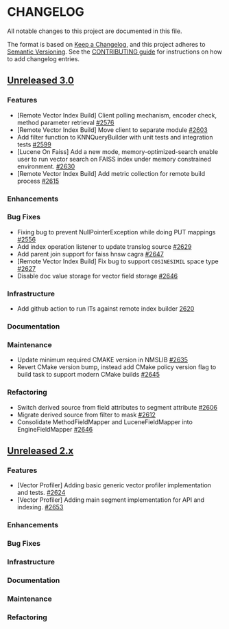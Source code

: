 
# CHANGELOG
All notable changes to this project are documented in this file.

The format is based on [Keep a Changelog](https://keepachangelog.com/en/1.0.0/), and this project adheres to [Semantic Versioning](https://semver.org/spec/v2.0.0.html). See the [CONTRIBUTING guide](./CONTRIBUTING.md#Changelog) for instructions on how to add changelog entries.

## [Unreleased 3.0](https://github.com/opensearch-project/k-NN/compare/2.x...HEAD)
### Features
* [Remote Vector Index Build] Client polling mechanism, encoder check, method parameter retrieval [#2576](https://github.com/opensearch-project/k-NN/pull/2576)
* [Remote Vector Index Build] Move client to separate module [#2603](https://github.com/opensearch-project/k-NN/pull/2603)
* Add filter function to KNNQueryBuilder with unit tests and integration tests [#2599](https://github.com/opensearch-project/k-NN/pull/2599)
* [Lucene On Faiss] Add a new mode, memory-optimized-search enable user to run vector search on FAISS index under memory constrained environment. [#2630](https://github.com/opensearch-project/k-NN/pull/2630)
* [Remote Vector Index Build] Add metric collection for remote build process [#2615](https://github.com/opensearch-project/k-NN/pull/2615)
### Enhancements
### Bug Fixes
* Fixing bug to prevent NullPointerException while doing PUT mappings [#2556](https://github.com/opensearch-project/k-NN/issues/2556)
* Add index operation listener to update translog source [#2629](https://github.com/opensearch-project/k-NN/pull/2629)
* Add parent join support for faiss hnsw cagra [#2647](https://github.com/opensearch-project/k-NN/pull/2647)
* [Remote Vector Index Build] Fix bug to support `COSINESIMIL` space type [#2627](https://github.com/opensearch-project/k-NN/pull/2627)
* Disable doc value storage for vector field storage [#2646](https://github.com/opensearch-project/k-NN/pull/2646)
### Infrastructure
* Add github action to run ITs against remote index builder [2620](https://github.com/opensearch-project/k-NN/pull/2620)
### Documentation
### Maintenance
* Update minimum required CMAKE version in NMSLIB [#2635](https://github.com/opensearch-project/k-NN/pull/2635)
* Revert CMake version bump, instead add CMake policy version flag to build task to support modern CMake builds [#2645](https://github.com/opensearch-project/k-NN/pull/2645/files)
### Refactoring
* Switch derived source from field attributes to segment attribute [#2606](https://github.com/opensearch-project/k-NN/pull/2606)
* Migrate derived source from filter to mask [#2612](https://github.com/opensearch-project/k-NN/pull/2612)
* Consolidate MethodFieldMapper and LuceneFieldMapper into EngineFieldMapper [#2646](https://github.com/opensearch-project/k-NN/pull/2646)

## [Unreleased 2.x](https://github.com/opensearch-project/k-NN/compare/2.19...2.x)
### Features
* [Vector Profiler] Adding basic generic vector profiler implementation and tests. [#2624](https://github.com/opensearch-project/k-NN/pull/2624)
* [Vector Profiler] Adding main segment implementation for API and indexing. [#2653](https://github.com/opensearch-project/k-NN/pull/2653)

### Enhancements
### Bug Fixes
### Infrastructure
### Documentation
### Maintenance
### Refactoring
